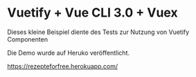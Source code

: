 # Vuetify + Vue CLI 3.0 + Vuex

Dieses kleine Beispiel diente des Tests zur Nutzung von Vuetify Componenten

Die Demo wurde auf Heruko veröffentlicht.

https://rezepteforfree.herokuapp.com/
